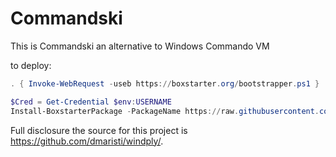 # Commandski

This is Commandski an alternative to Windows Commando VM

to deploy:

```powershell
. { Invoke-WebRequest -useb https://boxstarter.org/bootstrapper.ps1 } | iex; Get-Boxstarter -Force
```

```powershell
$Cred = Get-Credential $env:USERNAME
Install-BoxstarterPackage -PackageName https://raw.githubusercontent.com/adcouch/Commandski/main/windply/redwin_deploy.choco -Credential $Cred 
```
Full disclosure the source for this project is https://github.com/dmaristi/windply/.
